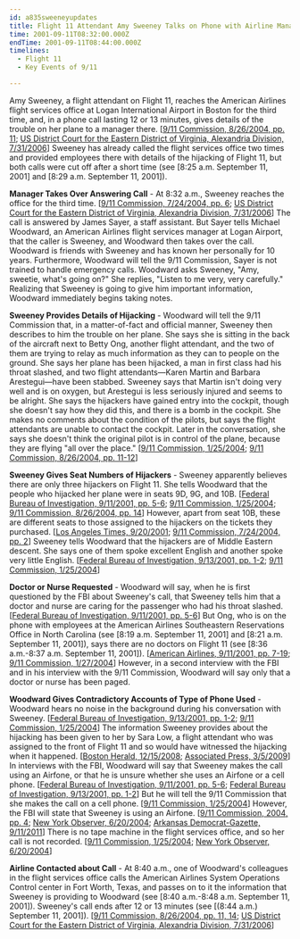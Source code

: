 ```yaml
---
id: a835sweeneyupdates
title: Flight 11 Attendant Amy Sweeney Talks on Phone with Airline Manager at Logan Airport, Gives Details of Hijacking
time: 2001-09-11T08:32:00.000Z
endTime: 2001-09-11T08:44:00.000Z
timelines:
  - Flight 11
  - Key Events of 9/11

---
```


<!-- ![Michael Woodward.](//i2.wp.com/cdn.historycommons.org/images/events/Michael_Woodward_2050081722-9060.jpg)Michael Woodward. *[Source: Discovery Channel]* -->

Amy Sweeney, a flight attendant on Flight 11, reaches the American Airlines flight services office at Logan International Airport in Boston for the third time, and, in a phone call lasting 12 or 13 minutes, gives details of the trouble on her plane to a manager there. [[9/11 Commission, 8/26/2004, pp. 11][1]; [US District Court for the Eastern District of Virginia, Alexandria Division, 7/31/2006][2]] Sweeney has already called the flight services office two times and provided employees there with details of the hijacking of Flight 11, but both calls were cut off after a short time (see [8:25 a.m. September 11, 2001] and [8:29 a.m. September 11, 2001]).

**Manager Takes Over Answering Call** - At 8:32 a.m., Sweeney reaches the office for the third time. [[9/11 Commission, 7/24/2004, pp. 6][3]; [US District Court for the Eastern District of Virginia, Alexandria Division, 7/31/2006][2]] The call is answered by James Sayer, a staff assistant. But Sayer tells Michael Woodward, an American Airlines flight services manager at Logan Airport, that the caller is Sweeney, and Woodward then takes over the call. Woodward is friends with Sweeney and has known her personally for 10 years. Furthermore, Woodward will tell the 9/11 Commission, Sayer is not trained to handle emergency calls. Woodward asks Sweeney, "Amy, sweetie, what's going on?" She replies, "Listen to me very, very carefully." Realizing that Sweeney is going to give him important information, Woodward immediately begins taking notes.

**Sweeney Provides Details of Hijacking** - Woodward will tell the 9/11 Commission that, in a matter-of-fact and official manner, Sweeney then describes to him the trouble on her plane. She says she is sitting in the back of the aircraft next to Betty Ong, another flight attendant, and the two of them are trying to relay as much information as they can to people on the ground. She says her plane has been hijacked, a man in first class had his throat slashed, and two flight attendants&mdash;Karen Martin and Barbara Arestegui&mdash;have been stabbed. Sweeney says that Martin isn't doing very well and is on oxygen, but Arestegui is less seriously injured and seems to be alright. She says the hijackers have gained entry into the cockpit, though she doesn't say how they did this, and there is a bomb in the cockpit. She makes no comments about the condition of the pilots, but says the flight attendants are unable to contact the cockpit. Later in the conversation, she says she doesn't think the original pilot is in control of the plane, because they are flying "all over the place." [[9/11 Commission, 1/25/2004][4]; [9/11 Commission, 8/26/2004, pp. 11-12][1]]

**Sweeney Gives Seat Numbers of Hijackers** - Sweeney apparently believes there are only three hijackers on Flight 11. She tells Woodward that the people who hijacked her plane were in seats 9D, 9G, and 10B. [[Federal Bureau of Investigation, 9/11/2001, pp. 5-6][5]; [9/11 Commission, 1/25/2004][4]; [9/11 Commission, 8/26/2004, pp. 14][1]] However, apart from seat 10B, these are different seats to those assigned to the hijackers on the tickets they purchased. [[Los Angeles Times, 9/20/2001][6]; [9/11 Commission, 7/24/2004, pp. 2][7]] Sweeney tells Woodward that the hijackers are of Middle Eastern descent. She says one of them spoke excellent English and another spoke very little English. [[Federal Bureau of Investigation, 9/13/2001, pp. 1-2][5]; [9/11 Commission, 1/25/2004][4]]

**Doctor or Nurse Requested** - Woodward will say, when he is first questioned by the FBI about Sweeney's call, that Sweeney tells him that a doctor and nurse are caring for the passenger who had his throat slashed. [[Federal Bureau of Investigation, 9/11/2001, pp. 5-6][5]] But Ong, who is on the phone with employees at the American Airlines Southeastern Reservations Office in North Carolina (see [8:19 a.m. September 11, 2001] and [8:21 a.m. September 11, 2001]), says there are no doctors on Flight 11 (see [8:36 a.m.-8:37 a.m. September 11, 2001]). [[American Airlines, 9/11/2001, pp. 7-19][8]; [9/11 Commission, 1/27/2004][9]] However, in a second interview with the FBI and in his interview with the 9/11 Commission, Woodward will say only that a doctor or nurse has been paged.

**Woodward Gives Contradictory Accounts of Type of Phone Used** - Woodward hears no noise in the background during his conversation with Sweeney. [[Federal Bureau of Investigation, 9/13/2001, pp. 1-2][5]; [9/11 Commission, 1/25/2004][4]] The information Sweeney provides about the hijacking has been given to her by Sara Low, a flight attendant who was assigned to the front of Flight 11 and so would have witnessed the hijacking when it happened. [[Boston Herald, 12/15/2008][10]; [Associated Press, 3/5/2009][11]] In interviews with the FBI, Woodward will say that Sweeney makes the call using an Airfone, or that he is unsure whether she uses an Airfone or a cell phone. [[Federal Bureau of Investigation, 9/11/2001, pp. 5-6][5]; [Federal Bureau of Investigation, 9/13/2001, pp. 1-2][5]] But he will tell the 9/11 Commission that she makes the call on a cell phone. [[9/11 Commission, 1/25/2004][4]] However, the FBI will state that Sweeney is using an Airfone. [[9/11 Commission, 2004, pp. 4][12]; [New York Observer, 6/20/2004][13]; [Arkansas Democrat-Gazette, 9/11/2011][14]] There is no tape machine in the flight services office, and so her call is not recorded. [[9/11 Commission, 1/25/2004][4]; [New York Observer, 6/20/2004][13]]

**Airline Contacted about Call** - At 8:40 a.m., one of Woodward's colleagues in the flight services office calls the American Airlines System Operations Control center in Fort Worth, Texas, and passes on to it the information that Sweeney is providing to Woodward (see [8:40 a.m.-8:48 a.m. September 11, 2001]). Sweeney's call ends after 12 or 13 minutes (see [(8:44 a.m.) September 11, 2001]). [[9/11 Commission, 8/26/2004, pp. 11, 14][1]; [US District Court for the Eastern District of Virginia, Alexandria Division, 7/31/2006][2]]

[1]: https://www.hsdl.org/?view&did=484625
[2]: http://www.vaed.uscourts.gov/notablecases/moussaoui/exhibits/prosecution/flights/P200055.html
[3]: https://web.archive.org/web/20041020144854/http://www.decloah.com/mirrors/9-11/911_Report.txt
[4]: https://nara-media-001.s3.amazonaws.com/arcmedia/9-11/MFR/t-0148-911MFR-00013.pdf
[5]: https://www.scribd.com/document/18775594/T7-B10-FBI-302s-Olsen-Fdr-302s-Re-Michael-Woodward-372
[6]: https://www.latimes.com/archives/la-xpm-2001-sep-20-mn-47829-story.html
[7]: https://web.archive.org/web/20041020144854/http://www.decloah.com/mirrors/9-11/911_Report.txt
[8]: https://www.scribd.com/document/13499778/T7-B13-AA-Phone-Transcripts-Fdr-AA-11-Calls-Kean-Commission-Transcripts
[9]: http://govinfo.library.unt.edu/911/hearings/hearing7/witness_gonzalez.pdf
[10]: https://web.archive.org/web/20090131225142/http:/www.bostonherald.com/news/regional/view/2008_12_15_3_victims__kin_demand_9_11_justice/srvc=home&position=0
[11]: https://web.archive.org/web/20160517033612/http://www.foxnews.com/story/2009/03/05/mediator-confirms-nearly-all-11-lawsuits-settled-for-half-billion-dollars.html
[12]: https://www.scribd.com/document/17336446/T8-B8-Miles-Kara-Docs-3-Timelines-Fdr-On-Top-Various-Timelines-Media-Time-Lines-1st-Pgs-for-Reference
[13]: https://observer.com/2004/06/911-tapes-reveal-ground-personnel-muffled-attacks/
[14]: https://www.arkansasonline.com/news/2011/sep/11/shes-there-my-thoughts-20110911/
